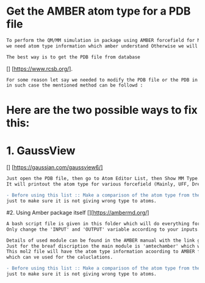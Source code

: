 # Get the AMBER atom type for a PDB file

```diff
To perform the QM/MM simulation in package using AMBER forcefield for MM region ,
we need atom type information which amber understand Otherwise we will get error in the calculation. 

The best way is to get the PDB file from database
```
[] [https://www.rcsb.org/].
```diff
For some reason let say we needed to modify the PDB file or the PDB in no avialable in database, 
in such case the mentioned method can be followd :
```

# Here are the two possible ways to fix this:

# 1. GaussView 
[] [https://gaussian.com/gaussview6/]

```diff
Just open the PDB file, then go to Atom Editor List, then Show MM Type.
It will printout the atom type for various forcefield (Mainly, UFF, Dreiding, AMBER).

- Before using this list :: Make a comparison of the atom type from the AMBER parameter file 
just to make sure it is not giving wrong type to atoms.
```

#2. Using Amber package itself 
[][https://ambermd.org/]

```diff
A bash script file is given in this folder which will do everything for you 
Only change the 'INPUT' and 'OUTPUT' variable according to your inputs.

Details of used module can be found in the AMBER manual with the link given. 
Just for the breaf discription the main module is 'amtechamber' which will generate a 'mol2' file 
This mol2 file will have the atom type information acoording to AMBER forcefield 
which can ve used for the caluclations.

- Before using this list :: Make a comparison of the atom type from the AMBER parameter file 
just to make sure it is not giving wrong type to atoms.
```
